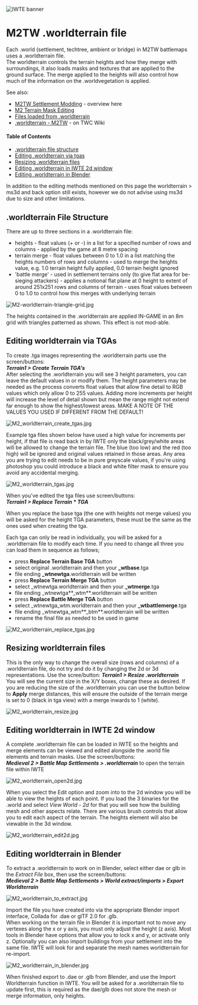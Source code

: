 ![IWTE banner](../IWTEgithub_images/IWTEbanner.jpg)
# M2TW .worldterrain file

Each .world (settlement, techtree, ambient or bridge) in M2TW battlemaps uses a .worldterrain file.  
The worldterrain controls the terrain heights and how they merge with surroundings, it also loads masks and textures that are applied to the ground surface.  The merge applied to the heights will also control how much of the information on the .worldvegetation is applied.

See also:
* [M2TW Settlement Modding](M2_Settlement_Modding.md#m2tw-settlement-modding) - overview here
* [M2 Terrain Mask Editing](Image_Editing_and_Conversion.md#m2-terrain-mask-editing)
* [Files loaded from .worldterrain](M2_Settlement_Modding.md#files-loaded-from-worldterrain)
* [.worldterrain - M2TW](https://wiki.twcenter.net/index.php?title=.worldterrain_-_M2TW) - on TWC Wiki

#### Table of Contents
* [.worldterrain file structure](#worldterrain-File-Structure)
* [Editing .worldterrain via tgas](editing-worldterrain-via-tgas)
* [Resizing .worldterrain files](#resizing-worldterrain-files)
* [Editing .worldterrain in IWTE 2d window](#editing-worldterrain-in-iwte-2d-window)
* [Editing .worldterrain in Blender](#editing-worldterrain-in-blender)

In addition to the editing methods mentioned on this page the worldterrain > ms3d and back option still exists, however we do not advise using ms3d due to size and other limitations.

## .worldterrain File Structure
There are up to three sections in a .worldterrain file:  
* heights - float values (+ or -) in a list for a specified number of rows and columns - applied by the game at 8 metre spacing
* terrain merge - float values between 0 to 1.0 in a list matching the heights numbers of rows and columns - used to merge the heights value, e.g. 1.0 terrain height fully applied, 0.0 terrain height ignored
* 'battle merge' - used in settlement terrains only (to give flat area for be-sieging attackers) - applies a notional flat plane at 0 height to extent of around 251x251 rows and columns of terrain - uses float values between 0 to 1.0 to control how this merges with underlying terrain

![M2-worldterrain-triangle-grid.jpg](../IWTEgithub_images/M2-worldterrain-triangle-grid.jpg)

The heights contained in the .worldterrain are applied IN-GAME in an 8m grid with triangles patterned as shown.  This effect is not mod-able.

## Editing worldterrain via TGAs

To create .tga images representing the .worldterrain parts use the screen/buttons:  
***Terrain1 > Create Terrain TGA's***  
After selecting the .worldterrain you will see 3 height parameters, you can leave the default values in or modify them.  The height parameters may be needed as the process converts float values that allow fine detail to RGB values which only allow 0 to 255 values.
Adding more increments per height will increase the level of detail shown but mean the range might not extend far enough to show the highest/lowest areas.   MAKE A NOTE OF THE VALUES YOU USED IF DIFFERENT FROM THE DEFAULT!

![M2_worldterrain_create_tgas.jpg](../IWTEgithub_images/M2_worldterrain_create_tgas.jpg)

Example tga files shown below have used a high value for increments per height, if that file is read back in by IWTE only the black/grey/white areas will be allowed to change the terrain file. The blue (too low) and the red (too high) will be ignored and original values retained in those areas.  Any area you are trying to edit needs to be in pure greyscale values, if you're using photoshop you could introduce a black and white filter mask to ensure you avoid any accidental merging.

![M2_worldterrain_tgas.jpg](../IWTEgithub_images/M2_worldterrain_tgas.jpg)

When you've edited the tga files use screen/buttons:  
***Terrain1 > Replace Terrain * TGA***  

When you replace the base tga (the one with heights not merge values) you will be asked for the height TGA parameters, these must be the same as the ones used when creating the tga.

Each tga can only be read in individually, you will be asked for a .worldterrain file to modify each time.  If you need to change all three you can load them in sequence as follows;
* press **Replace Terrain Base TGA** button
* select original .worldterrain and then your **_wtbase**.tga
* file ending **_wtnewtga**.worldterrain will be written
* press **Replace Terrain Merge TGA** button
* select  _wtnewtga.worldterrain and then your **_wtmerge**.tga
* file ending _wtnewtga**_wtm**.worldterrain will be written
* press **Replace Battle Merge TGA** button
* select _wtnewtga_wtm.worldterrain and then your **_wtbattlemerge**.tga
* file ending _wtnewtga_wtm**_btm**.worldterrain will be written
* rename the final file as needed to be used in game
  
![M2_worldterrain_replace_tgas.jpg](../IWTEgithub_images/M2_worldterrain_replace_tgas.jpg)

## Resizing worldterrain files

This is the only way to change the overall size (rows and columns) of a .worldterrain file, do not try and do it by changing the 2d or 3d representations.  Use the scree/button:
***Terrain1 > Resize .worldterrain***  
You will see the current size in the X/Y boxes, change these as desired.  If you are reducing the size of the .worldterrain you can use the button below to **Apply** merge distances, this will ensure the outside of the terrain merge is set to 0 (black in tga view) with a merge inwards to 1 (white).

![M2_worldterrain_resize.jpg](../IWTEgithub_images/M2_worldterrain_resize.jpg)

## Editing worldterrain in IWTE 2d window

A complete .worldterrain file can be loaded in IWTE so the heights and merge elements can be viewed and edited alongside the .world file elements and terrain masks.  Use the screen/buttons:  
***Medieval 2 > Battle Map Settlements > .worldterrain*** to open the terrain file within IWTE

![M2_worldterrain_open2d.jpg](../IWTEgithub_images/M2_worldterrain_open2d.jpg)

When you select the Edit option and zoom into to the 2d window you will be able to view the heights of each point.  If you load the 3 binaries for the .world and select *View World - 2d* for that you will see how the building mesh and other aspects relate.  There are various brush controls that allow you to edit each aspect of the terrain.  The heights element will also be viewable in the 3d window.

![M2_worldterrain_edit2d.jpg](../IWTEgithub_images/M2_worldterrain_edit2d.jpg)

## Editing worldterrain in Blender

To extract a .worldterrain to work on in Blender, select either dae or glb in the *Extract File* box, then use the screen/buttons:  
***Medieval 2 > Battle Map Settlements > World extract/imports > Export Worldterrain***  

![M2_worldterrain_to_extract.jpg](../IWTEgithub_images/M2_worldterrain_to_extract.jpg)

Import the file you have created into via the appropriate Blender import interface, Collada for .dae or glTF 2.0 for .glb.  
When working on the terrain file in Blender it is important not to move any vertexes along the x or y axis, you must only adjust the height (z axis).  Most tools in Blender have options that allow you to lock x and y, or activate only z.  Optionally you can also import buildings from your settlement into the same file.  IWTE will look for and separate the mesh names worldterrain for re-import.

![M2_worldterrain_in_blender.jpg](../IWTEgithub_images/M2_worldterrain_in_blender.jpg)

When finished export to .dae or .glb from Blender, and use the Import Worldterrain function in IWTE.  You will be asked for a .worldterrain file to update first, this is required as the dae/glb does not store the mesh or merge information, only heights.

